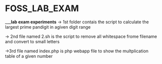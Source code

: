 # FOSS_LAB_EXAM

_______________________________________________________lab exam experiments____________________________________________________
-> 1st folder contais  the script to calculate the largest prime pandigit in agiven digit range
 
 -> 2nd file named 2.sh
    is the script to remove all whitespace frome filename and convert to small letters
    
  ->3rd file named index.php
     is php webapp file to show the multplication table of a given number
